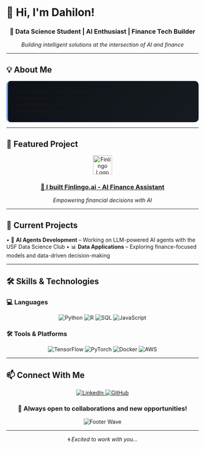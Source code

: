 # 👋 Hi, I'm Dahilon!

<div align="center">
  <h3>🚀 Data Science Student | AI Enthusiast | Finance Tech Builder</h3>
  <p><em>Building intelligent solutions at the intersection of AI and finance</em></p>
</div>

---

## 💡 About Me

<div style="background: linear-gradient(135deg, #0d1117 0%, #161b22 100%); padding: 20px; border-radius: 10px; border-left: 4px solid #70a5fd;">
I'm a **Data Science student** passionate about **AI and finance**. I love exploring **large language models (LLMs)** and **AI-driven applications**. I focus on building intelligent models that provide **actionable insights** in AI domains.
</div>

---

## 🎯 Featured Project

<div align="center">
  <a href="https://finlingo.ai/">
    <img src="https://raw.githubusercontent.com/Dahilon/assets/main/finlingo-logo.png" alt="Finlingo Logo" width="50" height="50"/>
    <h3>🤖 I built Finlingo.ai - AI Finance Assistant</h3>
  </a>
  <p><em>Empowering financial decisions with AI</em></p>
</div>

---

## 🚀 Current Projects

• 🤖 **AI Agents Development** – Working on LLM-powered AI agents with the USF Data Science Club
• 📊 **Data Applications** – Exploring finance-focused models and data-driven decision-making

---

## 🛠️ Skills & Technologies

### 💻 Languages

<div align="center">
  <img src="https://img.shields.io/badge/Python-3776AB?style=for-the-badge&logo=python&logoColor=white" alt="Python"/>
  <img src="https://img.shields.io/badge/R-276DC3?style=for-the-badge&logo=r&logoColor=white" alt="R"/>
  <img src="https://img.shields.io/badge/SQL-336791?style=for-the-badge&logo=postgresql&logoColor=white" alt="SQL"/>
  <img src="https://img.shields.io/badge/JavaScript-F7DF1E?style=for-the-badge&logo=javascript&logoColor=black" alt="JavaScript"/>
</div>

### 🛠️ Tools & Platforms

<div align="center">
  <img src="https://img.shields.io/badge/TensorFlow-FF6F00?style=for-the-badge&logo=tensorflow&logoColor=white" alt="TensorFlow"/>
  <img src="https://img.shields.io/badge/PyTorch-EE4C2C?style=for-the-badge&logo=pytorch&logoColor=white" alt="PyTorch"/>
  <img src="https://img.shields.io/badge/Docker-2496ED?style=for-the-badge&logo=docker&logoColor=white" alt="Docker"/>
  <img src="https://img.shields.io/badge/AWS-232F3E?style=for-the-badge&logo=amazon-aws&logoColor=white" alt="AWS"/>
</div>

---

## 📫 Connect With Me

<div align="center">
  <a href="https://www.linkedin.com/in/dahilon-mohammed-7288532aa/">
    <img src="https://img.shields.io/badge/LinkedIn-0077B5?style=for-the-badge&logo=linkedin&logoColor=white" alt="LinkedIn"/>
  </a>
  <a href="https://github.com/Dahilon">
    <img src="https://img.shields.io/badge/GitHub-181717?style=for-the-badge&logo=github&logoColor=white" alt="GitHub"/>
  </a>
</div>

<div align="center">
  <h3>🚀 Always open to collaborations and new opportunities!</h3>
</div>

<div align="center">
  <img src="https://capsule-render.vercel.app/api?type=waving&color=gradient&height=100&section=footer" alt="Footer Wave"/>
</div>

---

<div align="center">
  <em>🌀 Excited to work with you...</em>
</div>
